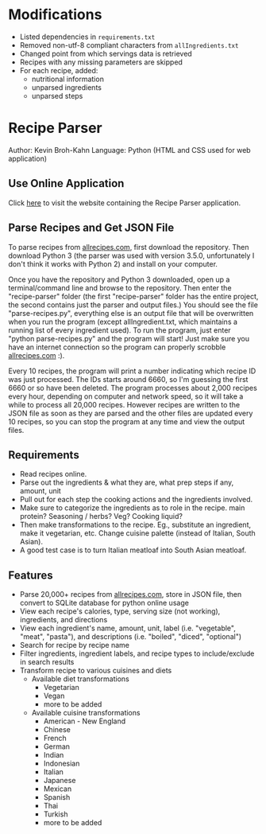 # Modifications
* Listed dependencies in `requirements.txt`
* Removed non-utf-8 compliant characters from `allIngredients.txt`
* Changed point from which servings data is retrieved
* Recipes with any missing parameters are skipped
* For each recipe, added:
    * nutritional information
    * unparsed ingredients
    * unparsed steps
# Recipe Parser
Author: Kevin Broh-Kahn
Language: Python (HTML and CSS used for web application)

## Use Online Application
Click [here](http://kevinbrohkahn.com/projects/view-recipes) to visit the website containing the Recipe Parser application.

## Parse Recipes and Get JSON File
To parse recipes from [allrecipes.com](http://allrecipes.com/), first download the repository. Then download Python 3 (the parser was used with version 3.5.0, unfortunately I don't think it works with Python 2) and install on your computer.

Once you have the repository and Python 3 downloaded, open up a terminal/command line and browse to the repository. Then enter the "recipe-parser" folder (the first "recipe-parser" folder has the entire project, the second contains just the parser and output files.) You should see the file "parse-recipes.py", everything else is an output file that will be overwritten when you run the program (except allIngredient.txt, which maintains a running list of every ingredient used). To run the program, just enter "python parse-recipes.py" and the program will start! Just make sure you have an internet connection so the program can properly scrobble [allrecipes.com](http://allrecipes.com/) :).

Every 10 recipes, the program will print a number indicating which recipe ID was just processed. The IDs starts around 6660, so I'm guessing the first 6660 or so have been deleted. The program processes about 2,000 recipes every hour, depending on computer and network speed, so it will take a while to process all 20,000 recipes. However recipes are written to the JSON file as soon as they are parsed and the other files are updated every 10 recipes, so you can stop the program at any time and view the output files.

## Requirements
* Read recipes online.
* Parse out the ingredients & what they are, what prep steps if any, amount, unit
* Pull out for each step the cooking actions and the ingredients involved.
* Make sure to categorize the ingredients as to role in the recipe. main protein? Seasoning / herbs? Veg? Cooking liquid?
* Then make transformations to the recipe. Eg., substitute an ingredient, make it vegetarian, etc. Change cuisine palette (instead of Italian, South Asian).
* A good test case is to turn Italian meatloaf into South Asian meatloaf.

## Features
* Parse 20,000+ recipes from [allrecipes.com](http://allrecipes.com/), store in JSON file, then convert to SQLite database for python online usage
* View each recipe's calories, type, serving size (not working), ingredients, and directions
* View each ingredient's name, amount, unit, label (i.e. "vegetable", "meat", "pasta"), and descriptions (i.e. "boiled", "diced", "optional")
* Search for recipe by recipe name
* Filter ingredients, ingredient labels, and recipe types to include/exclude in search results
* Transform recipe to various cuisines and diets
	* Available diet transformations
		* Vegetarian
		* Vegan
		* more to be added
	* Available cuisine transformations
		* American - New England
		* Chinese
		* French
		* German
		* Indian
		* Indonesian
		* Italian
		* Japanese
		* Mexican
		* Spanish
		* Thai
		* Turkish
		* more to be added
